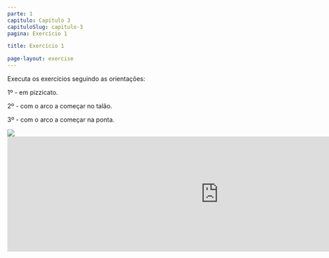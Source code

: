 ```yaml
---
parte: 1
capitulo: Capítulo 3
capituloSlug: capitulo-3
pagina: Exercício 1

title: Exercício 1

page-layout: exercise
---
```


<p>Executa os exercícios seguindo as orientações:</p>

<p> 1º - em pizzicato. </p>
<p> 2º - com o arco a começar no talão. </p>
<p> 3º - com o arco a começar na ponta.</p>

<img src="{{site.baseurl}}/assets/graphics/content/3_4_1_1.jpg"/>

<!-- <img src="{{site.baseurl}}/assets/graphics/content/3_4_1_2.png"/> -->
<iframe src="https://player.vimeo.com/video/226769078?title=0&byline=0&portrait=0" width="960" height="262" frameborder="0" webkitallowfullscreen mozallowfullscreen allowfullscreen></iframe>
